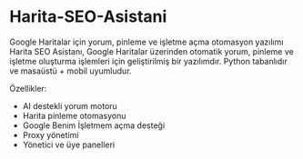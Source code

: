 # Harita-SEO-Asistani
Google Haritalar için yorum, pinleme ve işletme açma otomasyon yazılımı
Harita SEO Asistanı, Google Haritalar üzerinden otomatik yorum, pinleme ve işletme oluşturma işlemleri için geliştirilmiş bir yazılımdır.
Python tabanlıdır ve masaüstü + mobil uyumludur.

Özellikler:
- AI destekli yorum motoru
- Harita pinleme otomasyonu
- Google Benim İşletmem açma desteği
- Proxy yönetimi
- Yönetici ve üye panelleri
